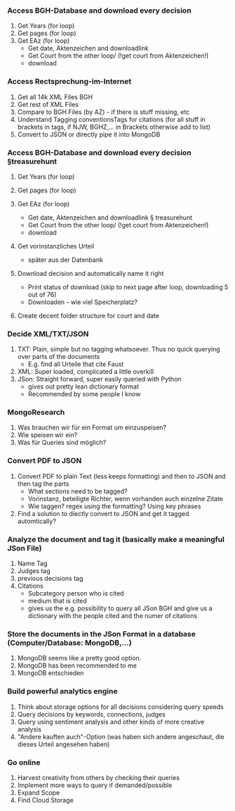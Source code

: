 ### Access BGH-Database and download every decision
1. Get Years (for loop)
2. Get pages (for loop)
3. Get EAz (for loop)
	 * Get date, Aktenzeichen and downloadlink
	 * Get Court from the other loop/ (!get court from Aktenzeichen!)
	 * download
	 
### Access Rectsprechung-im-Internet
1. Get all 14k XML Files BGH
2. Get rest of XML Files
3. Compare to BGH Files (by AZ) - if there is stuff missing, etc
4. Understand Tagging conventionsTags for citations (for all stuff in brackets in tags, if NJW, BGHZ,... in Brackets otherwise add to list)
5. Convert to JSON or directly pipe it into MongoDB


### Access BGH-Database and download every decision §treasurehunt
1. Get Years (for loop)  
2. Get pages (for loop)  
3. Get EAz (for loop) 
	 * Get date, Aktenzeichen and downloadlink § treasurehunt
	 * Get Court from the other loop/ (!get court from Aktenzeichen!) 
	 * download 
4. Get vorinstanzliches Urteil 
	* später aus der Datenbank

3. Download decision and automatically name it right
	* Print status of download (skip to next page after loop, downloading 5 out of 76)
	* Downloaden - wie viel Speicherplatz?
4. Create decent folder structure for court and date

### Decide XML/TXT/JSON
1. TXT: Plain, simple but no tagging whatsoever. Thus no quick querying over parts of the documents
	* E.g. find all Urteile that cite Faust
2. XML: Super loaded, complicated a little overkill
3. JSon: Straight forward, super easily queried with Python
	* gives out pretty lean dictionary format
	* Recommended by some people I know
	
### MongoResearch
1. Was brauchen wir für ein Format um einzuspeisen?
2. Wie speisen wir ein?
3. Was für Queries sind möglich?

### Convert PDF to JSON
1. Convert PDF to plain Text (less keeps formatting) and then to JSON and then tag the parts
	* What sections need to be tagged?
	* Vorinstanz, beteiligte Richter, wenn vorhanden auch einzelne Zitate
	* Wie taggen? regex using the formatting? Using key phrases
2. Find a solution to diectly convert to JSON and get it tagged automtically?

### Analyze the document and tag it (basically make a meaningful JSon File)
1. Name Tag
2. Judges tag
3. previous decisions tag
3. Citations
	* Subcategory person who is cited
	* medium that is cited
	* gives us the e.g. possibility to query all JSon BGH and give us a dictionary with the people cited and the numer of citations

### Store the documents in the JSon Format in a database (Computer/Database: MongoDB,...)
1. MongoDB seems like a pretty good option.
2. MongoDB has been recommended to me
3. MongoDB entschieden

### Build powerful analytics engine
1. Think about storage options for all decisions considering query speeds
2. Query decisions by keywords, connections, judges
3. Query using sentiment analysis and other kinds of more creative analysis
4. "Andere kauften auch"-Option (was haben sich andere angeschaut, die dieses Urteil angesehen haben)

### Go online
1. Harvest creativity from others by checking their queries
2. Implement more ways to query if demanded/possible
3. Expand Scope
4. Find Cloud Storage

